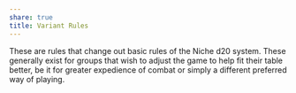 ```yaml
---
share: true
title: Variant Rules
---
```

These are rules that change out basic rules of the Niche d20 system. These generally exist for groups that wish to adjust the game to help fit their table better, be it for greater expedience of combat or simply a different preferred way of playing.
